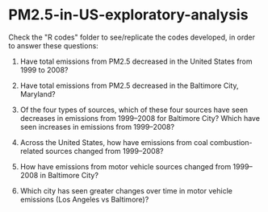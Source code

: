 # PM2.5-in-US-exploratory-analysis

Check the "R codes" folder to see/replicate the codes developed, in order to answer these questions:

1. Have total emissions from PM2.5 decreased in the United States from 1999 to 2008?

2. Have total emissions from PM2.5 decreased in the Baltimore City, Maryland?

3. Of the four types of sources, which of these four sources have seen decreases in emissions from 1999–2008 for Baltimore City? Which have seen increases in emissions from 1999–2008? 

4. Across the United States, how have emissions from coal combustion-related sources changed from 1999–2008?

5. How have emissions from motor vehicle sources changed from 1999–2008 in Baltimore City?

6. Which city has seen greater changes over time in motor vehicle emissions (Los Angeles vs Baltimore)?
